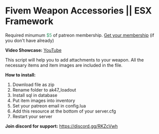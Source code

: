<h1>Fivem Weapon Accessories || ESX Framework</h1>
<p>Required minumum <span style="color: #339966;">$5</span> of patreon membership. <a href="https://patreon.com/menanak47" target="_blank">Get your membership</a> (if you don't have already)</p>
<p><strong>Video Showcase:</strong> <a href="https://youtu.be/pDmlN_gG_zk">YouTube</a></p>
<p>This script will help you to add attachments to your weapon. All the necessary items and item images are included in the file.</p>
<p><strong>How to install:</strong></p>
<ol>
<li>Download file as zip</li>
<li>Rename folder to ak47_loadout</li>
<li>Install sql in database</li>
<li>Put item images into inventory</li>
<li>Set your patreon email in config.lua</li>
<li>Add this resource at the bottom of your server.cfg</li>
<li>Restart your server</li>
</ol>
<p><strong>Join discord for support:</strong> <a href="https://discord.gg/RKZcVwh">https://discord.gg/RKZcVwh</a></p>
